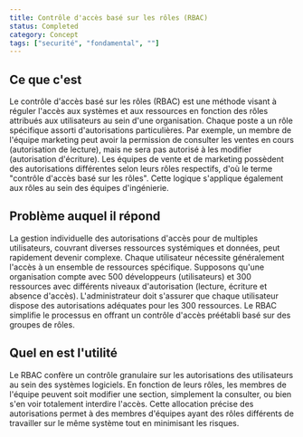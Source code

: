 ```yaml
---
title: Contrôle d'accès basé sur les rôles (RBAC)
status: Completed
category: Concept
tags: ["securité", "fondamental", ""]
---
```


## Ce que c'est

Le contrôle d'accès basé sur les rôles (RBAC) est une méthode visant à réguler l'accès aux systèmes et aux ressources en fonction des rôles attribués aux utilisateurs au sein d'une organisation. Chaque poste a un rôle spécifique assorti d'autorisations particulières. Par exemple, un membre de l'équipe marketing peut avoir la permission de consulter les ventes en cours (autorisation de lecture), mais ne sera pas autorisé à les modifier (autorisation d'écriture). Les équipes de vente et de marketing possèdent des autorisations différentes selon leurs rôles respectifs, d'où le terme "contrôle d'accès basé sur les rôles". Cette logique s'applique également aux rôles au sein des équipes d'ingénierie.

## Problème auquel il répond

La gestion individuelle des autorisations d'accès pour de multiples utilisateurs, couvrant diverses ressources systémiques et données, peut rapidement devenir complexe. Chaque utilisateur nécessite généralement l'accès à un ensemble de ressources spécifique. Supposons qu'une organisation compte avec 500 développeurs (utilisateurs) et 300 ressources avec différents niveaux d'autorisation (lecture, écriture et absence d'accès). L'administrateur doit s'assurer que chaque utilisateur dispose des autorisations adéquates pour les 300 ressources.
Le RBAC simplifie le processus en offrant un contrôle d'accès préétabli basé sur des groupes de rôles.

## Quel en est l'utilité

Le RBAC confère un contrôle granulaire sur les autorisations des utilisateurs au sein des systèmes logiciels. En fonction de leurs rôles, les membres de l'équipe peuvent soit modifier une section, simplement la consulter, ou bien s'en voir totalement interdire l'accès. Cette allocation précise des autorisations permet à des membres d'équipes ayant des rôles différents de travailler sur le même système tout en minimisant les risques.
